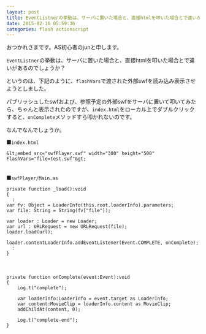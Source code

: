 ```yaml
---
layout: post
title: EventListnerの挙動は、サーバに置いた場合と、直接htmlを叩いた場合とで違いがあるのでしょうか？
date: 2015-02-16 05:59:36
categories: flash actionscript
---
```

<p>おつかれさまです。AS初心者のjunと申します。</p>

<p><code>EventListner</code>の挙動は、サーバに置いた場合と、直接htmlを叩いた場合とで違いがあるのでしょうか？</p>

<p>というのは、下記のように、<code>flashVars</code>で渡された外部swfを読み込み表示させようとしました。</p>

<p>パブリッシュしたswfおよび、参照予定の外部swfをサーバに置いて叩いてみたら、ちゃんと表示されたのですが、<code>index.html</code>をローカル上でダブルクリックすると、<code>onComplete</code>メソッドすら叩かれないのです。</p>

<p>なんでなんでしょうか。</p>

<p>■<code>index.html</code></p>

```
&lt;embed src="swfPlayer.swf" width="300" height="500" FlashVars="file=test.swf"&gt;
```

<p>　<br>
■<code>swfPlayer/Main.as</code></p>

```
private function _load():void
{
  :
var fv: Object = LoaderInfo(this.root.loaderInfo).parameters;
var file: String = String(fv["file"]);

var loader : Loader = new Loader;
var url : URLRequest = new URLRequest(file);
loader.load(url);

loader.contentLoaderInfo.addEventListener(Event.COMPLETE, onComplete);
  :
}
```

<p>　</p>

```
private function onComplete(event:Event):void
{
    Log.t("complete");

    var loaderInfo:LoaderInfo = event.target as LoaderInfo;
    var content:MovieClip = loaderInfo.content as MovieClip;
    addChildAt(content, 0);

    Log.t("complete-end");
}
```
